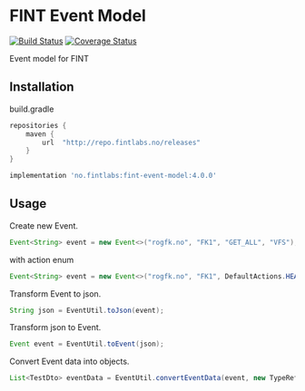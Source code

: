 # FINT Event Model

[![Build Status](https://jenkins.fintlabs.no/buildStatus/icon?job=FINTmodels/fint-event-model/master)](https://jenkins.fintlabs.no/job/FINTmodels/fint-event-model/master)
[![Coverage Status](https://coveralls.io/repos/github/FINTmodels/fint-event-model/badge.svg?branch=master)](https://coveralls.io/github/FINTmodels/fint-event-model?branch=master)

Event model for FINT

## Installation

build.gradle

```groovy
repositories {
    maven {
        url  "http://repo.fintlabs.no/releases"
    }
}

implementation 'no.fintlabs:fint-event-model:4.0.0'
```

## Usage

Create new Event.

```java
Event<String> event = new Event<>("rogfk.no", "FK1", "GET_ALL", "VFS");
```

with action enum
```java
Event<String> event = new Event<>("rogfk.no", "FK1", DefaultActions.HEALTH, "test");
```


Transform Event to json.

```java
String json = EventUtil.toJson(event);
```

Transform json to Event.

```java
Event event = EventUtil.toEvent(json);
```

Convert Event data into objects.

```java
List<TestDto> eventData = EventUtil.convertEventData(event, new TypeReference<List<TestDto>>() {});
```
